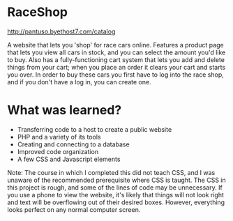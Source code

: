 # RaceShop

http://pantuso.byethost7.com/catalog

A website that lets you 'shop' for race cars online. Features a product page that lets you view all cars in stock, and you can select the amount you'd like to buy. Also has a fully-functioning cart system that lets you add and delete things from your cart; when you place an order it clears your cart and starts you over. In order to buy these cars you first have to log into the race shop, and if you don't have a log in, you can create one.

# What was learned?

* Transferring code to a host to create a public website
* PHP and a variety of its tools
* Creating and connecting to a database
* Improved code organization
* A few CSS and Javascript elements

Note: The course in which I completed this did not teach CSS, and I was unaware of the recommended prerequisite where CSS is taught. The CSS in this project is rough, and some of the lines of code may be unnecessary. If you use a phone to view the website, it's likely that things will not look right and text will be overflowing out of their desired boxes. However, everything looks perfect on any normal computer screen.
